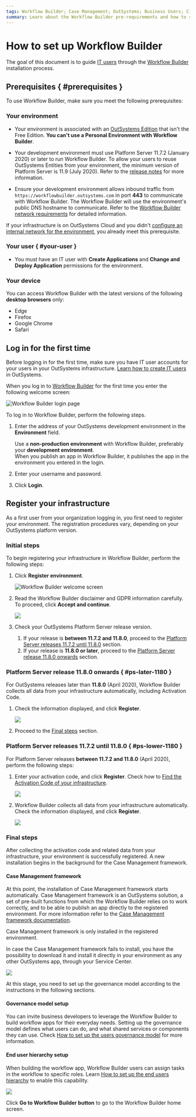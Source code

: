 ```yaml
---
tags: Workflow Builder; Case Management; OutSystems; Business Users; Citizen Developers; Citizen Dev; Workflow; Business developers
summary: Learn about the Workflow Builder pre-requirements and how to set it up.
---
```


# How to set up Workflow Builder

The goal of this document is to guide [IT users](../../../managing-the-applications-lifecycle/manage-it-teams/intro.md) through the [Workflow Builder](http://workflowbuilder.outsystems.com/) installation process. 

## Prerequisites { #prerequisites }

To use Workflow Builder, make sure you meet the following prerequisites:

### Your environment

* Your environment is associated with an [OutSystems Edition](https://www.outsystems.com/pricing-and-editions/) that isn't the Free Edition. **You can't use a Personal Environment with Workflow Builder**.

* Your development environment must use Platform Server 11.7.2 (January 2020) or later to run Workflow Builder. To allow your users to reuse OutSystems Entities from your environment, the minimum version of Platform Server is 11.9 (July 2020). Refer to the [release notes](https://success.outsystems.com/Support/Release_Notes/Workflow_Builder) for more information.

* Ensure your development environment allows inbound traffic from `https://workflowbuilder.outsystems.com` in port **443** to communicate with Workflow Builder. The Workflow Builder will use the environment's public DNS hostname to communicate. Refer to the [Workflow Builder network requirements](../../../setup/network-requirements.md#workflow-builder) for detailed information.

<div class="info" markdown="1">

If your infrastructure is on OutSystems Cloud and you didn't [configure an internal network for the environment](../../../managing-the-applications-lifecycle/secure-the-applications/configure-internal-network.md), you already meet this prerequisite.

</div>

### Your user { #your-user }

* You must have an IT user with **Create Applications** and **Change and Deploy Application** permissions for the environment.

### Your device

You can access Workflow Builder with the latest versions of the following **desktop browsers** only:

* Edge
* Firefox
* Google Chrome
* Safari

## Log in for the first time

Before logging in for the first time, make sure you have IT user accounts for your users in your OutSystems infrastructure. [Learn how to create IT users](../../../managing-the-applications-lifecycle/manage-it-teams/create-an-it-user.md) in OutSystems.

When you log in to [Workflow Builder](http://workflowbuilder.outsystems.com/) for the first time you enter the following welcome screen:

![Workflow Builder login page](images/wfb-login-page.png)

To log in to Workflow Builder, perform the following steps.

1. Enter the address of your OutSystems development environment in the **Environment** field.

    <div class="warning" markdown="1">

    Use a **non-production environment** with Workflow Builder, preferably your **development environment**.  
    When you publish an app in Workflow Builder, it publishes the app in the environment you entered in the login.
    
    </div>

1. Enter your username and password.

1. Click **Login**.

## Register your infrastructure

As a first user from your organization logging in, you first need to register your environment. The registration procedures vary, depending on your OutSystems platform version.

### Initial steps

To begin registering your infrastructure in Workflow Builder, perform the following steps:

1. Click **Register environment**.

    ![Workflow Builder welcome screen](images/wfb-setup-landingpage.png?width=750)

1. Read the Workflow Builder disclaimer and GDPR information carefully. To proceed, click **Accept and continue**.

    ![](images/wfb-setup-disclaimer.png)

1. Check your OutSystems Platform Server release version.

    1. If your release is **between 11.7.2 and 11.8.0**, proceed to the [Platform Server releases 11.7.2 until 11.8.0](#ps-lower-1180) section.
    1. If your release is **11.8.0 or later**, proceed to the [Platform Server release 11.8.0 onwards](#ps-later-1180) section.

### Platform Server release 11.8.0 onwards { #ps-later-1180 }

For OutSystems releases later than **11.8.0** (April 2020), Workflow Builder collects all data from your infrastructure automatically, including Activation Code.

1. Check the information displayed, and click **Register**.

    ![](images/wfb-setup-activation-code-manual-register.png)

1. Proceed to the [Final steps](#final-steps) section.

### Platform Server releases 11.7.2 until 11.8.0 { #ps-lower-1180 }

For Platform Server releases **between 11.7.2 and 11.8.0** (April 2020), perform the following steps:

1. Enter your activation code, and click **Register**.
Check how to [Find the Activation Code of your infrastructure](https://success.outsystems.com/Support/Enterprise_Customers/Licensing/02_Manage_and_Upgrade/Find_the_Activation_Code_and_the_Serial_Number).

    ![](images/wfb-setup-enter-activation-code.png)

1. Workflow Builder collects all data from your infrastructure automatically. Check the information displayed, and click **Register**.

    ![](images/wfb-setup-activation-code-manual-register.png)

### Final steps

After collecting the activation code and related data from your infrastructure, your environment is successfully registered. A new installation begins in the background for the Case Management framework.

#### Case Management framework

At this point, the installation of Case Management framework starts automatically. Case Management framework is an OutSystems solution, a set of pre-built functions from which the Workflow Builder relies on to work correctly, and to be able to publish an app directly to the registered environment. For more information refer to the [Case Management framework documentation](../case-management-framework/intro.md).

Case Management framework is only installed in the registered environment.

In case the Case Management framework fails to install, you have the possibility to download it and install it directly in your environment as any other OutSystems app, through your Service Center.

![](images/wfb-setup-success.png)

At this stage, you need to set up the governance model according to the instructions in the following sections.

#### Governance model setup

You can invite business developers to leverage the Workflow Builder to build workflow apps for their everyday needs. Setting up the governance model defines what users can do, and what shared services or components they can use. Check [How to set up the users governance model](how-setup-governance.md) for more information.
 

#### End user hierarchy setup

When building the workflow app, Workflow Builder users can assign tasks in the workflow to specific roles. Learn [How to set up the end users hierarchy](how-setup-end-users-hierarchy.md) to enable this capability.

![](images/wfb-setup-register-complete.png)

Click **Go to Workflow Builder button** to go to the Workflow Builder home screen.

